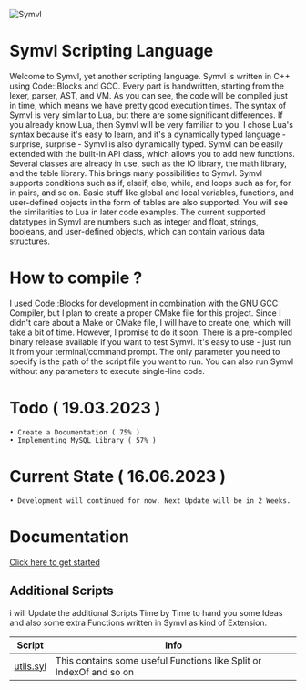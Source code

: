 ![Symvl](https://user-images.githubusercontent.com/125445926/224560670-08cf2110-f267-499a-bd66-dca8300b1492.PNG)

# Symvl Scripting Language

Welcome to Symvl, yet another scripting language. Symvl is written in C++ using Code::Blocks and GCC. Every part is handwritten, starting from the lexer, parser, AST, and VM. As you can see, the code will be compiled just in time, which means we have pretty good execution times. The syntax of Symvl is very similar to Lua, but there are some significant differences. If you already know Lua, then Symvl will be very familiar to you. I chose Lua's syntax because it's easy to learn, and it's a dynamically typed language - surprise, surprise - Symvl is also dynamically typed. Symvl can be easily extended with the built-in API class, which allows you to add new functions. Several classes are already in use, such as the IO library, the math library, and the table library. This brings many possibilities to Symvl. Symvl supports conditions such as if, elseif, else, while, and loops such as for, for in pairs, and so on. Basic stuff like global and local variables, functions, and user-defined objects in the form of tables are also supported. You will see the similarities to Lua in later code examples. The current supported datatypes in Symvl are numbers such as integer and float, strings, booleans, and user-defined objects, which can contain various data structures.


# How to compile ?

I used Code::Blocks for development in combination with the GNU GCC Compiler, but I plan to create a proper CMake file for this project. Since I didn't care about a Make or CMake file, I will have to create one, which will take a bit of time. However, I promise to do it soon. There is a pre-compiled binary release available if you want to test Symvl. It's easy to use - just run it from your terminal/command prompt. The only parameter you need to specify is the path of the script file you want to run. You can also run Symvl without any parameters to execute single-line code.


# Todo ( 19.03.2023 )

	• Create a Documentation ( 75% )
	• Implementing MySQL Library ( 57% )
	
# Current State ( 16.06.2023 )

	• Development will continued for now. Next Update will be in 2 Weeks.
	
	

# Documentation

[Click here to get started](https://github.com/BlackFoX1991/Symvl/blob/main/docs/doc.md)

 
 
## Additional Scripts
i will Update the additional Scripts Time by Time to hand you some Ideas and also some extra Functions written in Symvl as kind of Extension.

|Script| Info |
|---------|--|
|[utils.syl](https://github.com/BlackFoX1991/Symvl/blob/main/scripts/utils.syl)|This contains some useful Functions like Split or IndexOf and so on|
